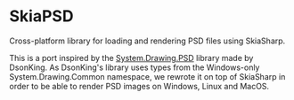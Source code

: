 # SkiaPSD
Cross-platform library for loading and rendering PSD files using SkiaSharp.

This is a port inspired by the [System.Drawing.PSD](https://github.com/DsonKing/System.Drawing.PSD) library made by DsonKing. 
As DsonKing's library uses types from the Windows-only System.Drawing.Common namespace, we rewrote it on top of SkiaSharp in order to be able to render PSD images on Windows, Linux and MacOS.
